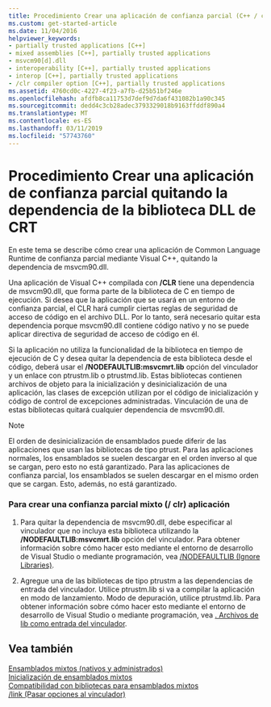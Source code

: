 ```yaml
---
title: Procedimiento Crear una aplicación de confianza parcial (C++ / c++ / CLI)
ms.custom: get-started-article
ms.date: 11/04/2016
helpviewer_keywords:
- partially trusted applications [C++]
- mixed assemblies [C++], partially trusted applications
- msvcm90[d].dll
- interoperability [C++], partially trusted applications
- interop [C++], partially trusted applications
- /clr compiler option [C++], partially trusted applications
ms.assetid: 4760cd0c-4227-4f23-a7fb-d25b51bf246e
ms.openlocfilehash: afdfb8ca11753d7def9d7da6f431082b1a90c345
ms.sourcegitcommit: dedd4c3cb28adec3793329018b9163ffddf890a4
ms.translationtype: MT
ms.contentlocale: es-ES
ms.lasthandoff: 03/11/2019
ms.locfileid: "57743760"
---
```

# <a name="how-to-create-a-partially-trusted-application-by-removing-dependency-on-the-crt-library-dll"></a>Procedimiento Crear una aplicación de confianza parcial quitando la dependencia de la biblioteca DLL de CRT

En este tema se describe cómo crear una aplicación de Common Language Runtime de confianza parcial mediante Visual C++, quitando la dependencia de msvcm90.dll.

Una aplicación de Visual C++ compilada con **/CLR** tiene una dependencia de msvcm90.dll, que forma parte de la biblioteca de C en tiempo de ejecución. Si desea que la aplicación que se usará en un entorno de confianza parcial, el CLR hará cumplir ciertas reglas de seguridad de acceso de código en el archivo DLL. Por lo tanto, será necesario quitar esta dependencia porque msvcm90.dll contiene código nativo y no se puede aplicar directiva de seguridad de acceso de código en él.

Si la aplicación no utiliza la funcionalidad de la biblioteca en tiempo de ejecución de C y desea quitar la dependencia de esta biblioteca desde el código, deberá usar el **/NODEFAULTLIB:msvcmrt.lib** opción del vinculador y un enlace con ptrustm.lib o ptrustmd.lib. Estas bibliotecas contienen archivos de objeto para la inicialización y desinicialización de una aplicación, las clases de excepción utilizan por el código de inicialización y código de control de excepciones administradas. Vinculación de una de estas bibliotecas quitará cualquier dependencia de msvcm90.dll.

> [!NOTE]
>  El orden de desinicialización de ensamblados puede diferir de las aplicaciones que usan las bibliotecas de tipo ptrust. Para las aplicaciones normales, los ensamblados se suelen descargar en el orden inverso al que se cargan, pero esto no está garantizado. Para las aplicaciones de confianza parcial, los ensamblados se suelen descargar en el mismo orden que se cargan. Esto, además, no está garantizado.

### <a name="to-create-a-partially-trusted-mixed-clr-application"></a>Para crear una confianza parcial mixto (/ clr) aplicación

1. Para quitar la dependencia de msvcm90.dll, debe especificar al vinculador que no incluya esta biblioteca utilizando la **/NODEFAULTLIB:msvcmrt.lib** opción del vinculador. Para obtener información sobre cómo hacer esto mediante el entorno de desarrollo de Visual Studio o mediante programación, vea [/NODEFAULTLIB (Ignore Libraries)](../build/reference/nodefaultlib-ignore-libraries.md).

1. Agregue una de las bibliotecas de tipo ptrustm a las dependencias de entrada del vinculador. Utilice ptrustm.lib si va a compilar la aplicación en modo de lanzamiento. Modo de depuración, utilice ptrustmd.lib. Para obtener información sobre cómo hacer esto mediante el entorno de desarrollo de Visual Studio o mediante programación, vea [. Archivos de lib como entrada del vinculador](../build/reference/dot-lib-files-as-linker-input.md).

## <a name="see-also"></a>Vea también

[Ensamblados mixtos (nativos y administrados)](../dotnet/mixed-native-and-managed-assemblies.md)<br/>
[Inicialización de ensamblados mixtos](../dotnet/initialization-of-mixed-assemblies.md)<br/>
[Compatibilidad con bibliotecas para ensamblados mixtos](../dotnet/library-support-for-mixed-assemblies.md)<br/>
[/link (Pasar opciones al vinculador)](../build/reference/link-pass-options-to-linker.md)
